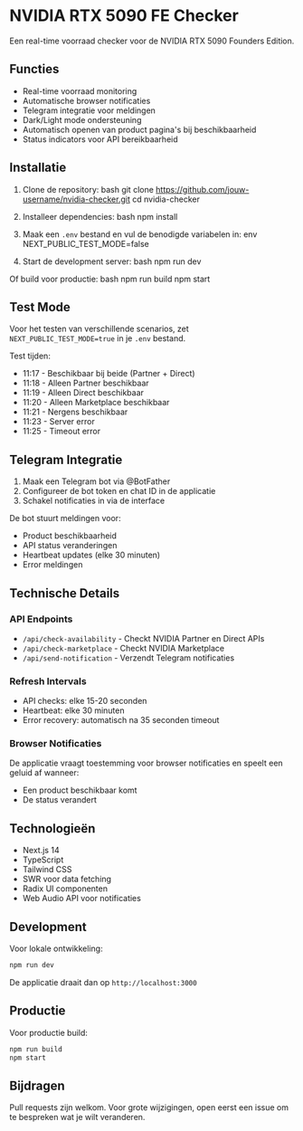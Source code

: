 # NVIDIA RTX 5090 FE Checker

Een real-time voorraad checker voor de NVIDIA RTX 5090 Founders Edition.

## Functies

- Real-time voorraad monitoring
- Automatische browser notificaties
- Telegram integratie voor meldingen
- Dark/Light mode ondersteuning
- Automatisch openen van product pagina's bij beschikbaarheid
- Status indicators voor API bereikbaarheid

## Installatie

1. Clone de repository:
bash
git clone https://github.com/jouw-username/nvidia-checker.git
cd nvidia-checker

2. Installeer dependencies:
bash
npm install

3. Maak een `.env` bestand en vul de benodigde variabelen in:
env
NEXT_PUBLIC_TEST_MODE=false

4. Start de development server:
bash
npm run dev

Of build voor productie:
bash
npm run build
npm start

## Test Mode

Voor het testen van verschillende scenarios, zet `NEXT_PUBLIC_TEST_MODE=true` in je `.env` bestand.

Test tijden:
- 11:17 - Beschikbaar bij beide (Partner + Direct)
- 11:18 - Alleen Partner beschikbaar
- 11:19 - Alleen Direct beschikbaar
- 11:20 - Alleen Marketplace beschikbaar
- 11:21 - Nergens beschikbaar
- 11:23 - Server error
- 11:25 - Timeout error

## Telegram Integratie

1. Maak een Telegram bot via @BotFather
2. Configureer de bot token en chat ID in de applicatie
3. Schakel notificaties in via de interface

De bot stuurt meldingen voor:
- Product beschikbaarheid
- API status veranderingen
- Heartbeat updates (elke 30 minuten)
- Error meldingen

## Technische Details

### API Endpoints

- `/api/check-availability` - Checkt NVIDIA Partner en Direct APIs
- `/api/check-marketplace` - Checkt NVIDIA Marketplace
- `/api/send-notification` - Verzendt Telegram notificaties

### Refresh Intervals

- API checks: elke 15-20 seconden
- Heartbeat: elke 30 minuten
- Error recovery: automatisch na 35 seconden timeout

### Browser Notificaties

De applicatie vraagt toestemming voor browser notificaties en speelt een geluid af wanneer:
- Een product beschikbaar komt
- De status verandert

## Technologieën

- Next.js 14
- TypeScript
- Tailwind CSS
- SWR voor data fetching
- Radix UI componenten
- Web Audio API voor notificaties

## Development

Voor lokale ontwikkeling:
```bash
npm run dev
```

De applicatie draait dan op `http://localhost:3000`

## Productie

Voor productie build:
```bash
npm run build
npm start
```

## Bijdragen

Pull requests zijn welkom. Voor grote wijzigingen, open eerst een issue om te bespreken wat je wilt veranderen.